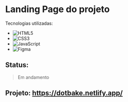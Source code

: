 # Landing Page do projeto

Tecnologias utilizadas:
+ ![HTML5](https://img.shields.io/badge/HTML5-E34F26?style=for-the-badge&logo=html5&logoColor=white)
+ ![CSS3](https://img.shields.io/badge/CSS3-1572B6?style=for-the-badge&logo=css3&logoColor=white)
+ ![JavaScript](https://img.shields.io/badge/javascript-%23323330.svg?style=for-the-badge&logo=javascript&logoColor=%23F7DF1E)
+ ![Figma](https://img.shields.io/badge/figma-%23F24E1E.svg?style=for-the-badge&logo=figma&logoColor=white)

## Status:
> Em andamento

## Projeto: https://dotbake.netlify.app/
